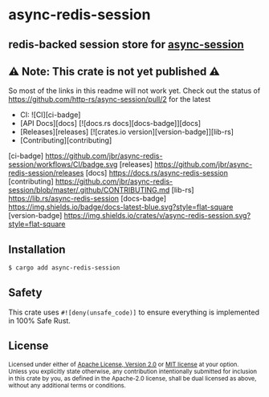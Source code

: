 # async-redis-session
## redis-backed session store for [async-session](https://github.com/http-rs/async-session)

## ⚠️ Note: This crate is not yet published ⚠️
So most of the links in this readme will not work yet. Check out the
status of https://github.com/http-rs/async-session/pull/2 for the
latest

* CI: ![CI][ci-badge]
* [API Docs][docs] [![docs.rs docs][docs-badge]][docs]
* [Releases][releases] [![crates.io version][version-badge]][lib-rs]
* [Contributing][contributing]

[ci-badge] https://github.com/jbr/async-redis-session/workflows/CI/badge.svg
[releases] https://github.com/jbr/async-redis-session/releases
[docs] https://docs.rs/async-redis-session
[contributing] https://github.com/jbr/async-redis-session/blob/master/.github/CONTRIBUTING.md
[lib-rs] https://lib.rs/async-redis-session
[docs-badge] https://img.shields.io/badge/docs-latest-blue.svg?style=flat-square
[version-badge] https://img.shields.io/crates/v/async-redis-session.svg?style=flat-square

## Installation
```sh
$ cargo add async-redis-session
```

## Safety
This crate uses ``#![deny(unsafe_code)]`` to ensure everything is implemented in
100% Safe Rust.

## License

<sup>
Licensed under either of <a href="LICENSE-APACHE">Apache License, Version
2.0</a> or <a href="LICENSE-MIT">MIT license</a> at your option.
</sup>

<br/>

<sub>
Unless you explicitly state otherwise, any contribution intentionally submitted
for inclusion in this crate by you, as defined in the Apache-2.0 license, shall
be dual licensed as above, without any additional terms or conditions.
</sub>
